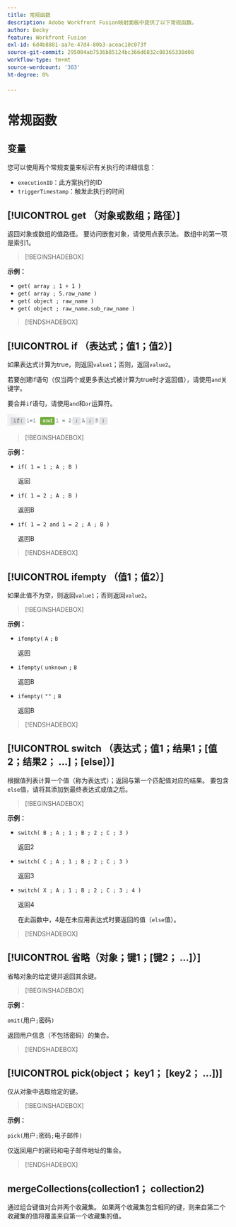 ```yaml
---
title: 常规函数
description: Adobe Workfront Fusion映射面板中提供了以下常规函数。
author: Becky
feature: Workfront Fusion
exl-id: 6d4b8801-aa7e-47d4-80b3-aceac10c073f
source-git-commit: 295004ab7536b85124bc366d6832c08365338d08
workflow-type: tm+mt
source-wordcount: '303'
ht-degree: 0%

---
```


# 常规函数

## 变量

您可以使用两个常规变量来标识有关执行的详细信息：

* `executionID`：此方案执行的ID
* `triggerTimestamp`：触发此执行的时间

## [!UICONTROL get （对象或数组；路径）]

返回对象或数组的值路径。 要访问嵌套对象，请使用点表示法。 数组中的第一项是索引1。

>[!BEGINSHADEBOX]

**示例：**

* `get( array ; 1 + 1 )`
* `get( array ; 5.raw_name )`
* `get( object ; raw_name )`
* `get( object ; raw_name.sub_raw_name )`

>[!ENDSHADEBOX]

## [!UICONTROL if （表达式；值1；值2）]

如果表达式计算为true，则返回`value1`；否则，返回`value2`。

若要创建if语句（仅当两个或更多表达式被计算为true时才返回值），请使用`and`关键字。

要合并`if`语句，请使用`and`和`or`运算符。

![和运算符](assets/and-in-if-statement.png)

>[!BEGINSHADEBOX]

**示例：**

* `if( 1 = 1 ; A ; B )`

  返回

* `if( 1 = 2 ; A ; B )`

  返回B

* `if( 1 = 2 and 1 = 2 ; A ; B )`

  返回B

>[!ENDSHADEBOX]

## [!UICONTROL ifempty （值1；值2）]

如果此值不为空，则返回`value1`；否则返回`value2`。

>[!BEGINSHADEBOX]

**示例：**

* `ifempty(` `A` `;` `B`

  返回

* `ifempty(` `unknown` `;` `B`

  返回B

* `ifempty(` `""` `;` `B`

  返回B

>[!ENDSHADEBOX]

## [!UICONTROL switch （表达式；值1；结果1；[值2；结果2； ...]；[else]）]

根据值列表计算一个值（称为表达式）；返回与第一个匹配值对应的结果。 要包含`else`值，请将其添加到最终表达式或值之后。

>[!BEGINSHADEBOX]

**示例：**

* `switch( B ; A ; 1 ; B ; 2 ; C ; 3 )`

  返回2

* `switch( C ; A ; 1 ; B ; 2 ; C ; 3 )`

  返回3

* `switch( X ; A ; 1 ; B ; 2 ; C ; 3 ; 4 )`

  返回4

  在此函数中，4是在未应用表达式时要返回的值（`else`值）。

>[!ENDSHADEBOX]

## [!UICONTROL 省略（对象；键1；[键2； ...]）]

省略对象的给定键并返回其余键。

>[!BEGINSHADEBOX]

**示例：**

`omit(`用户`;`密码`)`

返回用户信息（不包括密码）的集合。

>[!ENDSHADEBOX]

## [!UICONTROL pick(object； key1； [key2； ...])]

仅从对象中选取给定的键。

>[!BEGINSHADEBOX]

**示例：**

`pick(`用户`;`密码`;`电子邮件`)`

仅返回用户的密码和电子邮件地址的集合。

>[!ENDSHADEBOX]

## mergeCollections(collection1； collection2)

通过组合键值对合并两个收藏集。 如果两个收藏集包含相同的键，则来自第二个收藏集的值将覆盖来自第一个收藏集的值。
